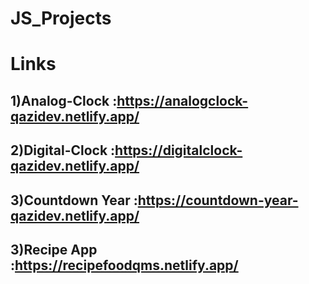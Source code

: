 # JS_Projects


# Links
## 1)Analog-Clock :https://analogclock-qazidev.netlify.app/
## 2)Digital-Clock :https://digitalclock-qazidev.netlify.app/
## 3)Countdown Year :https://countdown-year-qazidev.netlify.app/
## 3)Recipe App :https://recipefoodqms.netlify.app/
